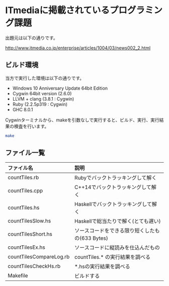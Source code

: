 # ITmediaに掲載されているプログラミング課題

出題元は以下の通りです。

http://www.itmedia.co.jp/enterprise/articles/1004/03/news002_2.html

## ビルド環境

当方で実行した環境は以下の通りです。

* Windows 10 Anniversary Update 64bit Edition
* Cygwin 64bit version (2.6.0)
* LLVM + clang (3.8.1 : Cygwin)
* Ruby (2.2.5p319 : Cygwin)
* GHC 8.0.1

Cygwinターミナルから、makeを引数なしで実行すると、ビルド、実行、実行結果の検査を行います。

```bash
make
```

## ファイル一覧

|ファイル名|説明|
|:------|:------|
|countTiles.rb|Rubyでバックトラッキングして解く|
|countTiles.cpp|C++14でバックトラッキングして解く|
|countTiles.hs|Haskellでバックトラッキングして解く|
|countTilesSlow.hs|Haskellで総当たりで解く(とても遅い)|
|countTilesShort.hs|ソースコードをできる限り短くしたもの(633 Bytes)|
|countTilesEx.hs|ソースコードに縦読みを仕込んだもの|
|countTilesCompareLog.rb|countTiles.* の実行結果を調べる|
|countTilesCheckHs.rb|*.hsの実行結果を調べる|
|Makefile|ビルドする|
